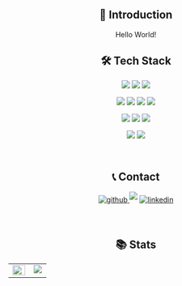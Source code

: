 <h2 align="center"> 🎤 Introduction </h2>
<div align="center">

Hello World! </br>

</div>

<h2 align="center"><b>🛠 Tech Stack</b></h2>

<div align="center">

<img src="https://img.shields.io/badge/TypeScript-3178C6?style=for-the-badge&logo=TypeScript&logoColor=white"/></a>
<img src="https://img.shields.io/badge/C-A8B9CC?style=for-the-badge&logo=C&logoColor=white" />
<img src="https://img.shields.io/badge/C++-00599C?style=for-the-badge&logo=cplusplus&logoColor=white" />

<img src="https://img.shields.io/badge/NestJS-E0234E?style=for-the-badge&logo=NestJS&logoColor=white" /></a>
<img src="https://img.shields.io/badge/Socket.IO-010101?style=for-the-badge&logo=Socket.IO&logoColor=white" />
<img src="https://img.shields.io/badge/Jest-C21325?style=for-the-badge&logo=Jest&logoColor=white" />
<img src="https://img.shields.io/badge/Swagger-85EA2D?style=for-the-badge&logo=Swagger&logoColor=white" />

<img src="https://img.shields.io/badge/PostgreSQL-4169E1?style=for-the-badge&logo=PostgreSQL&logoColor=white" /></a>
<img src="https://img.shields.io/badge/Docker-2496ED?style=for-the-badge&logo=docker&logoColor=white"/>
<img src="https://img.shields.io/badge/AWS%20S3-569A31?style=for-the-badge&logo=amazonS3&logoColor=white"/>

<img src="https://img.shields.io/badge/Git-F05032?style=for-the-badge&logo=git&logoColor=white" /></a>
<img src="https://img.shields.io/badge/Github%20Actions-2088FF?style=for-the-badge&logo=GithubActions&logoColor=white" /></a>

</div> </br>

<!-- <img src="https://img.shields.io/badge/예시-F05032?style=for-the-badge&logo=예시&logoColor=white"> -->

<h2 align="center"><b>📞 Contact</b></h2>
<p align="center">
<a href="https://github.com/YunKi-H" target="_blank">
<img src=https://img.shields.io/badge/github-%2324292e.svg?&style=for-the-badge&logo=github&logoColor=white alt=github style="margin-bottom: 5px;" />
</a>
<a href="https://github.com/YunKi-H/RESUME" target="_blank">
<img src="https://img.shields.io/badge/Resume-821315?style=for-the-badge&logoColor=white" style="margin-bottom: 5px;"/></a>
<a href="https://www.linkedin.com/in/yunkih/" target="_blank">
<img src=https://img.shields.io/badge/linkedin-%231E77B5.svg?&style=for-the-badge&logo=linkedin&logoColor=white alt=linkedin style="margin-bottom: 5px;" />
</a> </p> </br>

<h2 align="center"><b> 📚 Stats </b></h2>
<table align="center">
<tr><td valign="top" width="50%">
<img src="https://github-readme-stats.vercel.app/api?username=YunKi-H&show_icons=true&count_private=true&hide_border=true" align="center" style="width: 100%" />
</td><td valign="top" align="center" width="42.5%">
<img src="http://mazassumnida.wtf/api/v2/generate_badge?boj=aoal607" align="center" />
</td></tr></table>
</br>
